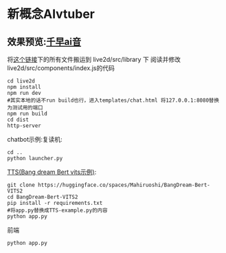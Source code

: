 # 新概念AIvtuber 
## 效果预览:[千早ai音](http://love.soyorin.top/)
将[这个链接](https://gitee.com/liu_soon/live2d-pixi/tree/master/src/library)下的所有文件搬运到 live2d/src/library 下
阅读并修改 live2d/src/components/index.js的代码
```
cd live2d
npm install
npm run dev
#其实本地的话不run build也行，进入templates/chat.html 将127.0.0.1:8080替换为测试用的端口
npm run build
cd dist
http-server
```
chatbot示例:复读机:
```
cd ..
python launcher.py
```
[TTS(Bang dream Bert vits示例)](https://nijigaku.top/2023/10/03/BangDreamTTS/):
```
git clone https://huggingface.co/spaces/Mahiruoshi/BangDream-Bert-VITS2
cd BangDream-Bert-VITS2
pip install -r requirements.txt
#将app.py替换成TTS-example.py的内容
python app.py
```
前端
```
python app.py
```

